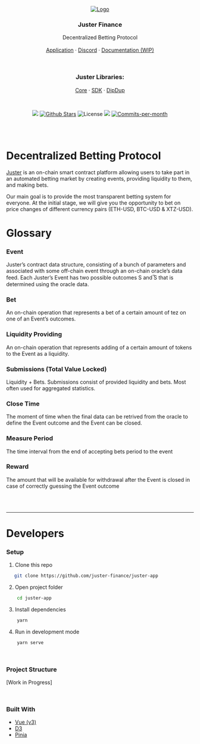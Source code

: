 <p align="center">
  <a href="https://app.juster.fi/"><img src="https://i.imgur.com/KVgm2G0.png" alt="Logo"></a>

  <h3 align="center">Juster Finance</h3>
  <p align="center">
    Decentralized Betting Protocol
    <br />
    <br />
    <a href="https://app.juster.fi/">Application</a>
    ·
    <a href="https://discord.gg/FeGDCkHhnB">Discord</a>
    ·
    <a href="https://app.juster.fi/docs">Documentation (WIP)</a>
  </p>
</p>

<br />

<p align="center">
    <h3 align="center">Juster Libraries:</h3>
    <p align="center">
        <a href="https://github.com/juster-finance/juster-core">Core</a>
        ·
        <a href="https://github.com/juster-finance/juster-sdk">SDK</a>
        ·
        <a href="https://github.com/juster-finance/juster-dipdup">DipDup</a>
    </p>
</p>

<br />

<p align="center">
    <img src="https://img.shields.io/badge/Release-1.0%3A%20Mainnet%20Lanuch-red"/>
    <a href="https://github.com/juster-finance/juster-app/stargazers"><img src="https://img.shields.io/github/stars/juster-finance/juster-app" alt="Github Stars"></a>
    <img src="https://img.shields.io/badge/License-MIT-green" alt="License">
    <a href="https://github.com/juster-finance/juster-app/issues"><img src="https://img.shields.io/github/issues-raw/juster-finance/juster-app"/></a>
    <a href="https://github.com/juster-finance/juster-app/pulse"><img src="https://img.shields.io/github/commit-activity/m/juster-finance/juster-app" alt="Commits-per-month"></a>
</p>

<br/>

<br/>

# Decentralized Betting Protocol

[Juster](https://app.juster.fi) is an on-chain smart contract platform
allowing users to take part in an automated betting market by
creating events, providing liquidity to them, and making bets.

Our main goal is to provide the most transparent betting system for everyone. At the initial stage, we will give you the opportunity to bet on price changes of different currency pairs (ETH-USD, BTC-USD & XTZ-USD).

# Glossary

### Event

Juster’s contract data structure, consisting of a bunch of parameters and associated with some off-chain event through an on-chain oracle’s data feed. Each Juster’s Event has two possible outcomes S and ̅S that is determined using the oracle data.

### Bet

An on-chain operation that represents a bet of a certain amount of tez on one of an Event’s outcomes.

### Liquidity Providing

An on-chain operation that represents adding of a certain amount of tokens to the Event as a liquidity.

### Submissions (Total Value Locked)

Liquidity + Bets. Submissions consist of provided liquidity and bets. Most often used for aggregated statistics.

### Close Time

The moment of time when the final data can be retrived from the oracle to define the Event outcome and the Event can be closed.

### Measure Period

The time interval from the end of accepting bets period to the event

### Reward

The amount that will be available for withdrawal after the Event is closed in case of correctly guessing the Event outcome

<br/>
<br/>

---

# Developers

### Setup

1. Clone this repo

```sh
   git clone https://github.com/juster-finance/juster-app
```

2. Open project folder

```sh
    cd juster-app
```

3. Install dependencies

```sh
    yarn
```

4. Run in development mode

```sh
    yarn serve
```

<br/>

### Project Structure

[Work in Progress]

<br/>

### Built With

-   [Vue (v3)](https://vuejs.org/)
-   [D3](https://d3js.org/)
-   [Pinia](https://pinia.vuejs.org/)
